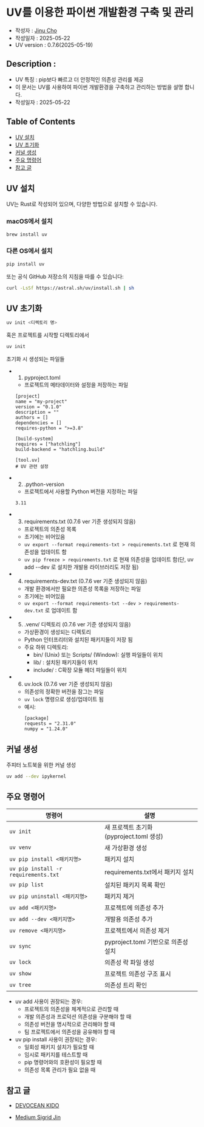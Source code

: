 # UV를 이용한 파이썬 개발환경 구축 및 관리

- 작성자 : [Jinu Cho](https://github.com/jinucho)
- 작성일자 : 2025-05-22
- UV version : 0.7.6(2025-05-19)

## Description : 
- UV 특징 : pip보다 빠르고 더 안정적인 의존성 관리를 제공
- 이 문서는 UV를 사용하여 파이썬 개발환경을 구축하고 관리하는 방법을 설명 합니다.
- 작성일자 : 2025-05-22

## Table of Contents
- [UV 설치](#uv-설치)
- [UV 초기화](#uv-초기화)
- [커널 생성](#커널-생성)
- [주요 명령어](#주요-명령어)
- [참고 글](#참고-글)

## UV 설치

UV는 Rust로 작성되어 있으며, 다양한 방법으로 설치할 수 있습니다.

### macOS에서 설치
```bash
brew install uv
```

### 다른 OS에서 설치
```bash
pip install uv
```

또는 공식 GitHub 저장소의 지침을 따를 수 있습니다:
```bash
curl -LsSf https://astral.sh/uv/install.sh | sh
```


## UV 초기화
```bash
uv init <디렉토리 명>
```

혹은 프로젝트를 시작할 디렉토리에서
```bash
uv init
```

초기화 시 생성되는 파일들
- 1. pyproject.toml
    - 프로젝트의 메타데이터와 설정을 저장하는 파일
    ```
    [project]
    name = "my-project"
    version = "0.1.0"
    description = ""
    authors = []
    dependencies = []
    requires-python = ">=3.8"

    [build-system]
    requires = ["hatchling"]
    build-backend = "hatchling.build"

    [tool.uv]
    # UV 관련 설정
    ```

- 2. .python-version
    - 프로젝트에서 사용할 Python 버전을 지정하는 파일
    ```
    3.11
    ```

- 3. requirements.txt (0.7.6 ver 기준 생성되지 않음)
    - 프로젝트의 의존성 목록
    - 초기에는 비어있음
    - ```uv export --format requirements-txt > requirements.txt``` 로 현재 의존성을 업데이트 함
    - ```uv pip freeze > requirements.txt``` 로 현재 의존성을 업데이트 함(단, uv add --dev 로 설치한 개발용 라이브러리도 저장 됨)

- 4. requirements-dev.txt (0.7.6 ver 기준 생성되지 않음)
    - 개발 환경에서만 필요한 의존성 목록을 저장하는 파일
    - 초기에는 비어있음
    - ```uv export --format requirements-txt --dev > requirements-dev.txt``` 로 업데이트 함

- 5. .venv/ 디렉토리 (0.7.6 ver 기준 생성되지 않음)
    - 가상환경이 생성되는 디렉토리
    - Python 인터프리터와 설치된 패키지들이 저장 됨
    - 주요 하위 디렉토리:
        - bin/ (Unix) 또는 Scripts/ (Window): 실행 파일들이 위치
        - lib/ : 설치된 패키지들이 위치
        - include/ : C확장 모듈 헤더 파일들이 위치

- 6. uv.lock (0.7.6 ver 기준 생성되지 않음)
    - 의존성의 정확한 버전을 잠그는 파일
    - ```uv lock``` 명령으로 생성/업데이트 됨
    - 예시:
        ```
        [package]
        requests = "2.31.0"
        numpy = "1.24.0"
        ```

## 커널 생성
주피터 노트북을 위한 커널 생성
```bash
uv add --dev ipykernel
```

## 주요 명령어

| 명령어 | 설명 |
|--------|------|
| `uv init` | 새 프로젝트 초기화 (pyproject.toml 생성) |
| `uv venv` | 새 가상환경 생성 |
| `uv pip install <패키지명>` | 패키지 설치 |
| `uv pip install -r requirements.txt` | requirements.txt에서 패키지 설치 |
| `uv pip list` | 설치된 패키지 목록 확인 |
| `uv pip uninstall <패키지명>` | 패키지 제거 |
| `uv add <패키지명>` | 프로젝트에 의존성 추가 |
| `uv add --dev <패키지명>` | 개발용 의존성 추가 |
| `uv remove <패키지명>` | 프로젝트에서 의존성 제거 |
| `uv sync` | pyproject.toml 기반으로 의존성 설치 |
| `uv lock` | 의존성 락 파일 생성 |
| `uv show` | 프로젝트 의존성 구조 표시 |
| `uv tree` | 의존성 트리 확인 |

- uv add 사용이 권장되는 경우:
    - 프로젝트의 의존성을 체계적으로 관리할 때
    - 개발 의존성과 프로덕션 의존성을 구분해야 할 때
    - 의존성 버전을 명시적으로 관리해야 할 때
    - 팀 프로젝트에서 의존성을 공유해야 할 때
- uv pip install 사용이 권장되는 경우:
    - 일회성 패키지 설치가 필요할 때
    - 임시로 패키지를 테스트할 때
    - pip 명령어와의 호환성이 필요할 때
    - 의존성 목록 관리가 필요 없을 때


## 참고 글
- [DEVOCEAN KIDO](https://devocean.sk.com/blog/techBoardDetail.do?ID=167420&boardType=techBlog)

- [Medium Sigrid Jin](https://sigridjin.medium.com/파이썬-개발자라면-uv-를-사용합시다-546d523f7178)